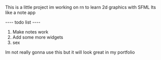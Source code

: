 This is a little project im working on rn to learn 2d graphics with SFML
Its like a note app

---- todo list ----
1. Make notes work
2. Add some more widgets
3. sex

Im not really gonna use this but it will look great in my portfolio
